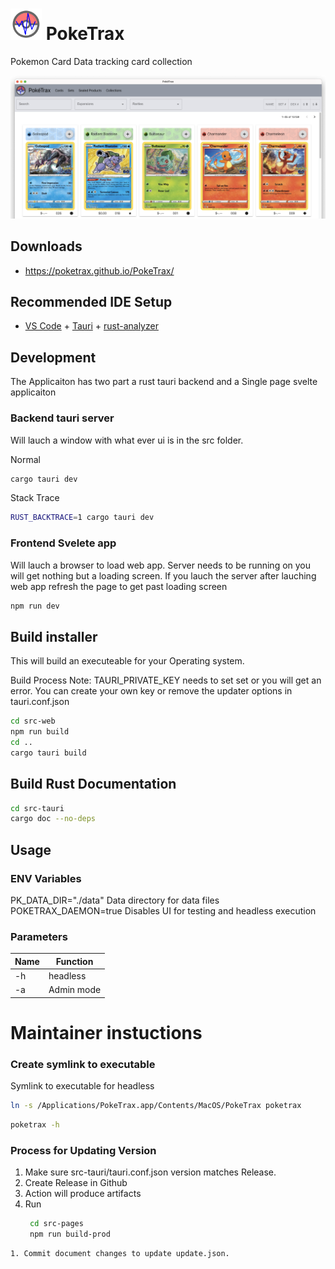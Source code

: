 # <img src="src-web/public/poketrax.png" width="50" height="50"> PokeTrax

Pokemon Card Data tracking card collection

<img src="src-pages/src/assets/ui.png">

## Downloads

   * https://poketrax.github.io/PokeTrax/

## Recommended IDE Setup

- [VS Code](https://code.visualstudio.com/) + [Tauri](https://marketplace.visualstudio.com/items?itemName=tauri-apps.tauri-vscode) + [rust-analyzer](https://marketplace.visualstudio.com/items?itemName=rust-lang.rust-analyzer)

## Development

The Applicaiton has two part a rust tauri backend and a Single page svelte applicaiton 

### Backend tauri server

Will lauch a window with what ever ui is in the src folder.

Normal

```sh
cargo tauri dev
```

Stack Trace

```sh
RUST_BACKTRACE=1 cargo tauri dev 
```

### Frontend Svelete app

Will lauch a browser to load web app.  Server needs to be running on you will get nothing but a loading screen. If you lauch the server after lauching web app refresh the page to get past loading screen

```sh
npm run dev
```

## Build installer

This will build an executeable for your Operating system.

Build Process
Note: TAURI_PRIVATE_KEY needs to set set or you will get an error. You can create your own key or remove the updater options in tauri.conf.json

```sh
cd src-web 
npm run build
cd ..
cargo tauri build
```

## Build Rust Documentation

```sh
cd src-tauri
cargo doc --no-deps
```

## Usage

### ENV Variables

PK_DATA_DIR="./data" Data directory for data files
POKETRAX_DAEMON=true Disables UI for testing and headless execution

### Parameters
| Name | Function |
| --- | --- |
| -h | headless |
| -a | Admin mode |

# Maintainer instuctions

### Create symlink to executable

Symlink to executable for headless

```sh
ln -s /Applications/PokeTrax.app/Contents/MacOS/PokeTrax poketrax
```

```sh
poketrax -h
```

### Process for Updating Version

   1. Make sure src-tauri/tauri.conf.json version matches Release.
   1. Create Release in Github 
   1. Action will produce artifacts
   1. Run 
      ```sh
       cd src-pages
       npm run build-prod
      ```
    1. Commit document changes to update update.json.